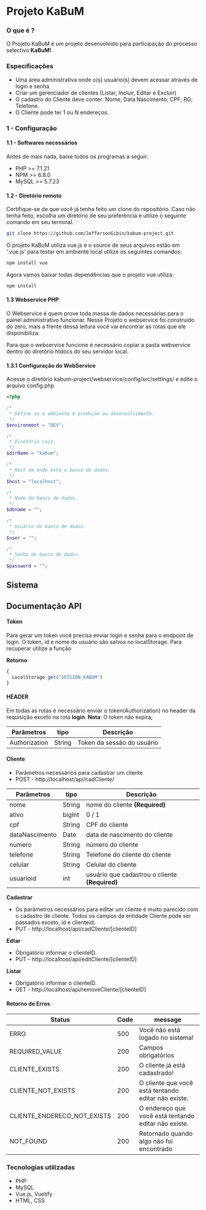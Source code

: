 # Projeto KaBuM

### O que é ?

O Projeto KaBuM é um projeto desenvolvido para participação do processo selectivo **KaBuM!**.

### Especificações

* Uma área administrativa onde o(s) usuário(s) devem acessar através de login e senha
* Criar um gerenciador de clientes (Listar, Incluir, Editar e Excluir)
* O cadastro do Cliente deve conter: Nome; Data Nascimento; CPF; RG; Telefone.
* O Cliente pode ter 1 ou N endereços.

### 1 - Configuração


#### 1.1 - Softwares necessários

Antes de mais nada, baixe todos os programas a seguir:

* PHP >= 7.1.21
* NPM  >= 6.8.0
* MySQL >= 5.7.23

#### 1.2 - Diretório remoto

Certifique-se de que você já tenha feito um clone do repositório. Caso não tenha feito, escolha um diretório de seu preferência e utilize o seguinte comando em seu terminal.

```bash
git clone https://github.com/JeffersonGibin/kabum-project.git
```

O projeto KaBuM utiliza vue.js e o source de seus arquivos estão em '.vue.js' para testar em ambiente local utilize os seguintes comandos:
```bash
npm install vue
```

Agora vamos baixar todas dependências que o projeto vue utiliza:

```bash
npm install
```

#### 1.3 Webservice PHP

O Webservice é quem prove toda massa de dados necessárias para o painel administrativo funcionar. Nesse Projeto o webservice foi construido do zero, mais a frente dessa leitura você vai encontrar as rotas que ele disponibiliza.

Para que o webservice funcione é necessário copiar a pasta webservice dentro do diretório htdocs do seu servidor local.

#### 1.3.1 Configuração do WebService

Acesse o diretório kabum-project/webservice/config/src/settings/ e edite o arquivo config.php

```php
<?php

/*
 * Define se o ambiente é produção ou desenvolvimento.
 */
$environment = "DEV";

/*
 * Diretório raiz.
 */
$dirName = "kabum";

/*
 * Host da onde está o banco de dados.
 */
$host = "localhost";

/*
 * Nome do banco de dados.
 */
$dbname = "";

/*
 * Usuário do banco de dados.
 */
$user = "";

/*
 * Senha do banco de dados.
 */
$password = "";

```

## Sistema



## Documentação API

#### Token

Para gerar um token você precisa enviar login e senha para o endpoint de login. O token, id e nome do usuário são salvos no localStorage. Para recuperar utilize a função

**Retorno**
```javascript
{
  LocalStorage.get("SESSION_KABUM")
}
```

#### HEADER
Em todas as rotas é necessário enviar o token(Authorization) no header da requisição exceto na rota **login**.
**Nota**: O token não expira;


| Parâmetros     | tipo       | Descrição                       |
| -------------  |------------|---------------------------------|
| Authorization  | String     | Token da sessão do usuário      |


#### Cliente


* Parâmetros necessários para cadastrar um cliente
* POST - http://localhost/api/cadCliente/

| Parâmetros     | tipo       | Descrição                                      |
| -------------  |------------|------------------------------------------------|
| nome           | String     | nome do cliente **(Required)**                 |
| ativo          | bigInt     | 0 / 1                                          |
| cpf            | String     | CPF do cliente                                 |
| dataNascimento | Date       | data de nascimento do cliente                  |
| numero         | String     | número do cliente                              |
| telefone       | String     | Telefone do cliente do cliente                 |
| celular        | String     | Celular do cliente                             |
| usuarioid      | int        | usuário que cadastrou o cliente **(Required)** |

**Cadastrar**
*  Os parâmetros necessários para editar um cliente é muito parecido com o cadastro de cliente. Todos os campos da entidade Cliente pode ser passados exceto, id e clienteid;
*  PUT - http://localhost/api/cadCliente/[clienteID]

**Edtar**
*  Obrigatório informar o clienteID.
*  PUT - http://localhost/api/editCliente/[clienteID]

**Listar**
*  Obrigatório informar o clienteID.
*  GET - http://localhost/api/removeCliente/[clienteID]


#### Retorno de Erros

| Status                      | Code | message                                                  |
| ----------------------------|------|----------------------------------------------------------|
| ERRO                        | 500  | Você não está logado no sistema!                         |
| REQUIRED_VALUE              | 200  | Campos obrigatórios                                      |
| CLIENTE_EXISTS              | 200  | O cliente já está cadastrado!                            |
| CLIENTE_NOT_EXISTS          | 200  | O cliente que você está tentando editar não existe.      |
| CLIENTE_ENDERECO_NOT_EXISTS | 200  | O endereço que você está tentando editar não existe.     |
| NOT_FOUND                   | 200  | Retornado quando algo não foi encontrado                 |





### Tecnologias utilizadas
* PHP
* MySQL
* Vue.js, Vuetify
* HTML, CSS

